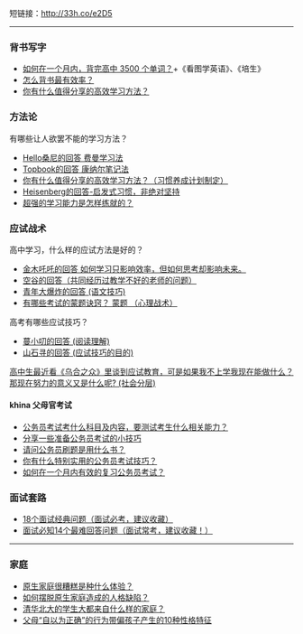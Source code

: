 短链接：http://33h.co/e2D5

---

### 背书写字


* [如何在一个月内，背完高中 3500 个单词？](https://www.zhihu.com/question/289599760/answer/1251782590)+《看图学英语》、《培生》
* [怎么背书最有效率？](https://www.zhihu.com/question/21540418/answer/187556776)
* [你有什么值得分享的高效学习方法？](https://www.zhihu.com/question/50343728/answer/409389787)

### 方法论

有哪些让人欲罢不能的学习方法？

* [Hello桑尼的回答 费曼学习法](https://www.zhihu.com/question/30178891/answer/1073337800)
* [Topbook的回答 康纳尔笔记法](https://www.zhihu.com/question/50343728/answer/554529926)
* [你有什么值得分享的高效学习方法？（习惯养成计划制定）](https://www.zhihu.com/question/50343728/answer/228142789)
* [Heisenberg的回答-启发式习惯，非绝对坚持](https://www.zhihu.com/question/50343728/answer/611428233)
* [超强的学习能力是怎样练就的？](https://www.zhihu.com/question/35103080/answer/802025901)

### 应试战术

高中学习，什么样的应试方法是好的？ 

* [金木吒吒的回答 如何学习只影响效率，但如何思考却影响未来。](https://www.zhihu.com/question/19930474/answer/963115349)
* [空谷的回答（共同经历过教学不好的老师的问题）](https://www.zhihu.com/question/19930474/answer/27310387)
* [青年大爆炸的回答 (语文技巧)](https://www.zhihu.com/question/311672493/answer/1130133923)
* [有哪些考试的蒙题诀窍？ 蒙题 （心理战术）](https://www.zhihu.com/question/23978413/answer/26303745)

高考有哪些应试技巧？

* [蔓小叨的回答 (阅读理解)](https://www.zhihu.com/question/274655257/answer/1130701673)
* [山石寻的回答 (应试技巧的目的)](https://www.zhihu.com/question/274655257/answer/1103281398)

[高中生最近看《乌合之众》里谈到应试教育，可是如果我不上学我现在能做什么？那现在努力的意义又是什么呢? (社会分层)](https://www.zhihu.com/question/391671684/answer/1201494550)

#### khina 父母官考试

* [公务员考试考什么科目及内容，要测试考生什么相关能力？](https://zhuanlan.zhihu.com/p/24997678)
* [分享一些准备公务员考试的小技巧](https://zhuanlan.zhihu.com/p/107286890)
* [请问公务员刷题是用什么书？](https://www.zhihu.com/question/394929402/answer/1241384455)
* [你有什么特别实用的公务员考试技巧？](https://www.zhihu.com/question/381335450/answer/1094776054)
* [如何在一个月内有效的复习公务员考试？](https://www.zhihu.com/question/341532242/answer/831593165)

### 面试套路

* [18个面试经典问题（面试必考，建议收藏）](https://www.zhihu.com/question/24192778/answer/639241489)
* [面试必知14个最难回答问题（面试常考，建议收藏！）](https://zhuanlan.zhihu.com/p/67676322)

---

### 家庭

* [原生家庭很糟糕是种什么体验？](https://www.zhihu.com/question/266244165/answer/339282447)
* [如何摆脱原生家庭造成的人格缺陷？](https://www.zhihu.com/question/291784243/answer/509020322)
* [清华北大的学生大都来自什么样的家庭？](https://www.zhihu.com/question/355080364/answer/949959508)
* [父母“自以为正确”的行为带偏孩子产生的10种性格特征](https://zhuanlan.zhihu.com/p/56214811)
